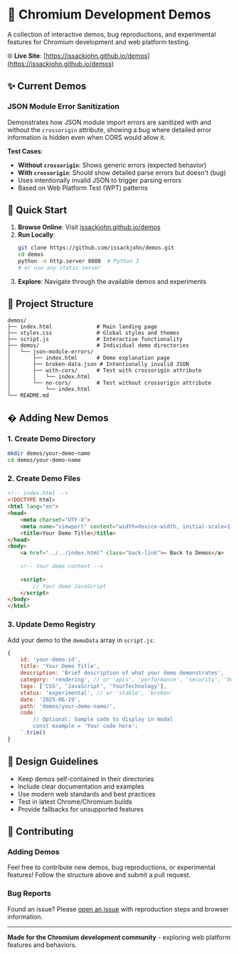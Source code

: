 # 🧪 Chromium Development Demos

A collection of interactive demos, bug reproductions, and experimental features for Chromium development and web platform testing.

🌐 **Live Site**: [https://issackjohn.github.io/demos](https://issackjohn.github.io/demos)

## ✨ Current Demos

### JSON Module Error Sanitization
Demonstrates how JSON module import errors are sanitized with and without the `crossorigin` attribute, showing a bug where detailed error information is hidden even when CORS would allow it.

**Test Cases**: 
- **Without `crossorigin`**: Shows generic errors (expected behavior)
- **With `crossorigin`**: Should show detailed parse errors but doesn't (bug)
- Uses intentionally invalid JSON to trigger parsing errors
- Based on Web Platform Test (WPT) patterns

## 🚀 Quick Start

1. **Browse Online**: Visit [issackjohn.github.io/demos](https://issackjohn.github.io/demos)
2. **Run Locally**: 
   ```bash
   git clone https://github.com/issackjohn/demos.git
   cd demos
   python -m http.server 8000  # Python 3
   # or use any static server
   ```
3. **Explore**: Navigate through the available demos and experiments

## 📁 Project Structure

```
demos/
├── index.html              # Main landing page
├── styles.css              # Global styles and themes  
├── script.js               # Interactive functionality
├── demos/                  # Individual demo directories
│   └── json-module-errors/
│       ├── index.html      # Demo explanation page
│       ├── broken-data.json # Intentionally invalid JSON
│       ├── with-cors/      # Test with crossorigin attribute
│       │   └── index.html
│       └── no-cors/        # Test without crossorigin attribute
│           └── index.html
└── README.md
```

## �️ Adding New Demos

### 1. Create Demo Directory
```bash
mkdir demos/your-demo-name
cd demos/your-demo-name
```

### 2. Create Demo Files
```html
<!-- index.html -->
<!DOCTYPE html>
<html lang="en">
<head>
    <meta charset="UTF-8">
    <meta name="viewport" content="width=device-width, initial-scale=1.0">
    <title>Your Demo Title</title>
</head>
<body>
    <a href="../../index.html" class="back-link">← Back to Demos</a>
    
    <!-- Your demo content -->
    
    <script>
        // Your demo JavaScript
    </script>
</body>
</html>
```

### 3. Update Demo Registry
Add your demo to the `demoData` array in `script.js`:

```javascript
{
    id: 'your-demo-id',
    title: 'Your Demo Title',
    description: 'Brief description of what your demo demonstrates',
    category: 'rendering', // or 'apis', 'performance', 'security', 'bugs'
    tags: ['CSS', 'JavaScript', 'YourTechnology'],
    status: 'experimental', // or 'stable', 'broken'
    date: '2025-06-19',
    path: 'demos/your-demo-name/',
    code: `
        // Optional: Sample code to display in modal
        const example = 'Your code here';
    `.trim()
}
```

## 🎨 Design Guidelines

- Keep demos self-contained in their directories
- Include clear documentation and examples
- Use modern web standards and best practices
- Test in latest Chrome/Chromium builds
- Provide fallbacks for unsupported features

## 🤝 Contributing

### Adding Demos
Feel free to contribute new demos, bug reproductions, or experimental features! Follow the structure above and submit a pull request.

### Bug Reports
Found an issue? Please [open an issue](https://github.com/issackjohn/demos/issues) with reproduction steps and browser information.

---

**Made for the Chromium development community** - exploring web platform features and behaviors.
